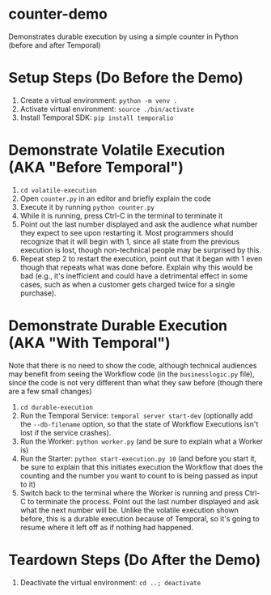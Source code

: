 # counter-demo
Demonstrates durable execution by using a simple counter in Python (before and after Temporal)

# Setup Steps (Do Before the Demo)

1. Create a virtual environment: `python -m venv .`
2. Activate virtual environment: `source ./bin/activate`
3. Install Temporal SDK: `pip install temporalio`

# Demonstrate Volatile Execution (AKA "Before Temporal")
1. `cd volatile-execution`
2. Open `counter.py` in an editor and briefly explain the code
3. Execute it by running `python counter.py`
4. While it is running, press Ctrl-C in the terminal to terminate it
5. Point out the last number displayed and ask the audience what 
   number they expect to see upon restarting it. Most programmers
   should recognize that it will begin with 1, since all state from
   the previous execution is lost, though non-technical people may
   be surprised by this.
6. Repeat step 2 to restart the execution, point out that it began
   with 1 even though that repeats what was done before. Explain 
   why this would be bad (e.g., it's inefficient and could have a
   detrimental effect in some cases, such as when a customer gets
   charged twice for a single purchase).

# Demonstrate Durable Execution (AKA "With Temporal")
Note that there is no need to show the code, although technical 
audiences may benefit from seeing the Workflow code (in the 
`businesslogic.py` file), since the code is not very different
than what they saw before (though there are a few small changes)

1. `cd durable-execution`
2. Run the Temporal Service: `temporal server start-dev` (optionally 
   add the `--db-filename` option, so that the state of Workflow 
   Executions isn't lost if the service crashes).
3. Run the Worker: `python worker.py` (and be sure to explain what 
   a Worker is)
4. Run the Starter: `python start-execution.py 10` (and before you
   start it, be sure to explain that this initiates execution the 
   Workflow that does the counting and the number you want to count 
   to is being passed as input to it)
5. Switch back to the terminal where the Worker is running and 
   press Ctrl-C to terminate the process. Point out the last number
   displayed and ask what the next number will be. Unlike the volatile 
   execution shown before, this is a durable execution because of 
   Temporal, so it's going to resume where it left off as if nothing
   had happened.


# Teardown Steps (Do After the Demo)

1. Deactivate the virtual environment: `cd ..; deactivate`
